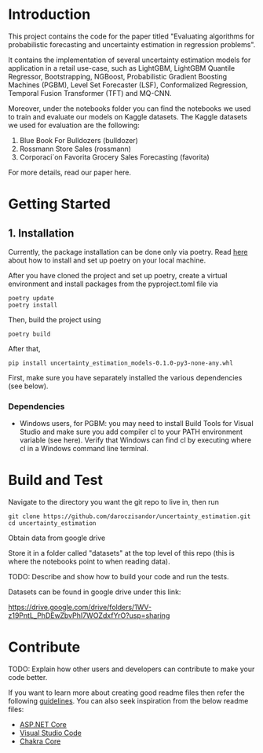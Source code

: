 # Introduction

This project contains the code for the paper titled
"Evaluating algorithms for probabilistic forecasting and uncertainty estimation in regression problems".

It contains the implementation of several uncertainty estimation models for application in a retail use-case,
such as LightGBM, LightGBM Quantile Regressor, Bootstrapping, NGBoost, Probabilistic Gradient Boosting Machines (PGBM),
Level Set Forecaster (LSF), Conformalized Regression, Temporal Fusion Transformer (TFT) and MQ-CNN.

Moreover, under the notebooks folder you can find the notebooks we used to train and evaluate our models on Kaggle datasets.
The Kaggle datasets we used for evaluation are the following:

1. Blue Book For Bulldozers (bulldozer)
2. Rossmann Store Sales (rossmann)
3. Corporaci´on Favorita Grocery Sales Forecasting (favorita)

For more details, read our paper here.

# Getting Started

## 1. Installation

Currently, the package installation can be done only via poetry.
Read [here](https://python-poetry.org/docs/) about how to install and set up poetry on your local machine.

After you have cloned the project and set up poetry, create a virtual environment and install packages from the pyproject.toml file via

````commandline
poetry update
poetry install
````

Then, build the project using

````commandline
poetry build
````

After that, 

````commandline
pip install uncertainty_estimation_models-0.1.0-py3-none-any.whl
````

First, make sure you have separately installed the various dependencies (see below).

### Dependencies

- Windows users, for PGBM: you may need to install Build Tools for Visual Studio and
make sure you add compiler cl to your PATH environment variable (see here).
Verify that Windows can find cl by executing where cl in a Windows command line terminal.

# Build and Test

Navigate to the directory you want the git repo to live in, then run

````commandline
git clone https://github.com/daroczisandor/uncertainty_estimation.git
cd uncertainty_estimation
````

Obtain data from google drive

Store it in a folder called "datasets" at the top level of this repo
(this is where the notebooks point to when reading data).

TODO: Describe and show how to build your code and run the tests.

Datasets can be found in google drive under this link:

https://drive.google.com/drive/folders/1WV-z19PntL_PhDEwZbvPhI7WOZdxfYrO?usp=sharing

# Contribute

TODO: Explain how other users and developers can contribute to make your code better.

If you want to learn more about creating good readme files then refer the
following [guidelines](https://docs.microsoft.com/en-us/azure/devops/repos/git/create-a-readme?view=azure-devops). You
can also seek inspiration from the below readme files:

- [ASP.NET Core](https://github.com/aspnet/Home)
- [Visual Studio Code](https://github.com/Microsoft/vscode)
- [Chakra Core](https://github.com/Microsoft/ChakraCore)
